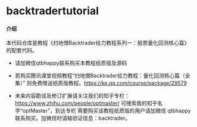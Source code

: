 # backtradertutorial

#### 介绍
本代码仓库是教程《扫地僧Backtrader给力教程系列一：股票量化回测核心篇》的配套代码。

* 请加微信qtbhappy联系购买本教程纸质版及源码

* 若购买腾讯课堂视频教程“扫地僧Backtrader给力教程：量化回测核心篇（全集）”
则免费赠送纸质版教程。https://ke.qq.com/course/package/29579

* 未来内容勘误及修订扩展请关注我们的知乎专栏：
https://www.zhihu.com/people/optmaster/
可搜索我的知乎名字“optMaster”，到达专栏
需要购买该教程纸质版的用户请加微信 qtbhappy 联系购买。加微信时请输验证信息：backtrader。




